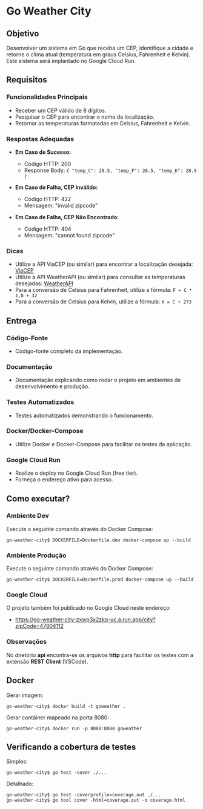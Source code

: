 # Go Weather City

## Objetivo
Desenvolver um sistema em Go que receba um CEP, identifique a cidade e retorne o clima atual (temperatura em graus Celsius, Fahrenheit e Kelvin). Este sistema será implantado no Google Cloud Run.

## Requisitos

### Funcionalidades Principais
- Receber um CEP válido de 8 dígitos.
- Pesquisar o CEP para encontrar o nome da localização.
- Retornar as temperaturas formatadas em Celsius, Fahrenheit e Kelvin.

### Respostas Adequadas
- **Em Caso de Sucesso:**
  - Código HTTP: 200
  - Response Body: `{ "temp_C": 28.5, "temp_F": 28.5, "temp_K": 28.5 }`

- **Em Caso de Falha, CEP Inválido:**
  - Código HTTP: 422
  - Mensagem: "invalid zipcode"

- **Em Caso de Falha, CEP Não Encontrado:**
  - Código HTTP: 404
  - Mensagem: "cannot found zipcode"

### Dicas
- Utilize a API ViaCEP (ou similar) para encontrar a localização desejada: [ViaCEP](https://viacep.com.br/)
- Utilize a API WeatherAPI (ou similar) para consultar as temperaturas desejadas: [WeatherAPI](https://www.weatherapi.com/)
- Para a conversão de Celsius para Fahrenheit, utilize a fórmula: `F = C * 1,8 + 32`
- Para a conversão de Celsius para Kelvin, utilize a fórmula: `K = C + 273`

## Entrega

### Código-Fonte
- Código-fonte completo da implementação.

### Documentação
- Documentação explicando como rodar o projeto em ambientes de desenvolvimento e produção.

### Testes Automatizados
- Testes automatizados demonstrando o funcionamento.

### Docker/Docker-Compose
- Utilize Docker e Docker-Compose para facilitar os testes da aplicação.

### Google Cloud Run
- Realize o deploy no Google Cloud Run (free tier).
- Forneça o endereço ativo para acesso.

## Como executar?

### Ambiente Dev
Execute o seguinte comando através do Docker Compose:

```shell
go-weather-city$ DOCKERFILE=Dockerfile.dev docker-compose up --build
```

### Ambiente Produção
Execute o seguinte comando através do Docker Compose:

```shell
go-weather-city$ DOCKERFILE=Dockerfile.prod docker-compose up --build
```

### Google Cloud

O projeto também foi publicado no Google Cloud neste endereço:

- https://go-weather-city-zxwp3x2zkq-uc.a.run.app/city?zipCode=47804112

### Observações

No diretório **api** encontra-se os arquivos **http** para facilitar os testes com a extensão **REST Client**  (VSCode).

## Docker

Gerar imagem:

```shell
go-weather-city$ docker build -t goweather .
```

Gerar contâiner mapeado na porta 8080:

```shell
go-weather-city$ docker run -p 8080:8080 goweather
```

## Verificando a cobertura de testes

Simples:
```shell
go-weather-city$ go test -cover ./...
```

Detalhado:
```shell
go-weather-city$ go test -coverprofile=coverage.out ./...
go-weather-city$ go tool cover -html=coverage.out -o coverage.html
```





